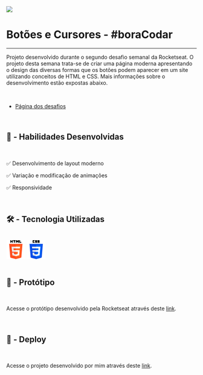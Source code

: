 <link rel="stylesheet" href="style.css">
<link rel="stylesheet" href="readme.css">

<img src="./img/botoesECursores.jpg" class="imgReadme">
<h1 class="titulo">Botões e Cursores - #boraCodar</h1>
<hr>
<p class="texto">Projeto desenvolvido durante o segundo desafio semanal da Rocketseat. O projeto desta semana trata-se de criar uma página moderna apresentando o design das diversas formas que os botões podem aparecer em um site utilizando conceitos de HTML e CSS. Mais informações sobre o desenvolvimento estão expostas abaixo.</p>
<br>
<ul>
    <li><a href="https://boracodar.dev/?utm_source=youtube&utm_medium=organic&utm_campaign=lead&utm_term=boracodar&utm_content=descricao-boracodar_desafio01">Página dos desafios</a></li>
</ul>
<br>
<h2 class="subtit">👷‍ - Habilidades Desenvolvidas</h2>
<br>
<p class="texto">✅ Desenvolvimento de layout moderno</p>
<p class="texto">✅ Variação e modificação de animações</p>
<p class="texto">✅ Responsividade</p>
<br>
<h2 class="subtit">🛠 - Tecnologia Utilizadas</h2>
<br>
<div class="alinhamento">
    <img src="./img/html-5.png" alt="" style="width: 50px">
    <img src="./img/css-3.png" alt="" style="width: 50px">
</div>
<br>
<h2 class="subtit">🎨 - Protótipo</h2>
<br>
<p class="texto">Acesse o protótipo desenvolvido pela Rocketseat através deste <a href="https://www.figma.com/file/JmClvwuoNNp1ikYhGqS4eO/%23boraCodar---Desafio-3-(Community)?node-id=0%3A1&t=irsqovzKkavK4MQb-0">link</a>.</p>
<br>
<h2 class="subtit">🔗 - Deploy</h2>
<br>
<p class="texto">Acesse o projeto desenvolvido por mim através deste <a href="https://6wlrbp.csb.app/">link</a>.</p>
    
